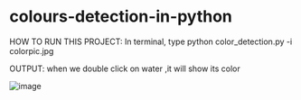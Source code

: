 # colours-detection-in-python



HOW TO RUN THIS PROJECT:
        In terminal, type
        python color_detection.py -i colorpic.jpg


OUTPUT:
when we double click on water ,it will show its color

![image](https://user-images.githubusercontent.com/74002750/119665652-3aeae380-be52-11eb-8677-7b623a3058a3.png)
